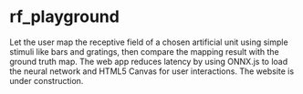 # rf_playground
Let the user map the receptive field of a chosen artificial unit using simple stimuli like bars and gratings, then compare the mapping result with the ground truth map. The web app reduces latency by using ONNX.js to load the neural network and HTML5 Canvas for user interactions. The website is under construction.
